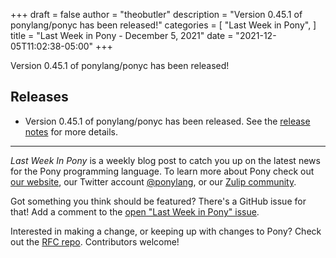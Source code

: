 +++
draft = false
author = "theobutler"
description = "Version 0.45.1 of ponylang/ponyc has been released!"
categories = [
    "Last Week in Pony",
]
title = "Last Week in Pony - December 5, 2021"
date = "2021-12-05T11:02:38-05:00"
+++

Version 0.45.1 of ponylang/ponyc has been released!

<!--more-->

## Releases

- Version 0.45.1 of ponylang/ponyc has been released.
See the [release notes](https://github.com/ponylang/ponyc/releases/tag/0.45.1) for more details.

---

_Last Week In Pony_ is a weekly blog post to catch you up on the latest news for the Pony programming language. To learn more about Pony check out [our website](https://ponylang.io), our Twitter account [@ponylang](https://twitter.com/ponylang), or our [Zulip community](https://ponylang.zulipchat.com).

Got something you think should be featured? There's a GitHub issue for that! Add a comment to the [open "Last Week in Pony" issue](https://github.com/ponylang/ponylang.github.io/issues?q=is%3Aissue+is%3Aopen+label%3Alast-week-in-pony).

Interested in making a change, or keeping up with changes to Pony? Check out the [RFC repo](https://github.com/ponylang/rfcs). Contributors welcome!
